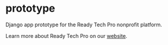 # prototype
Django app prototype for the Ready Tech Pro nonprofit platform. 

Learn more about Ready Tech Pro on our [website](https://readytechpro.org).
